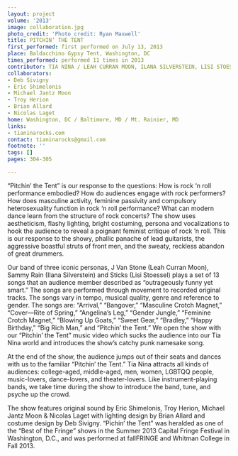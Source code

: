 ```yaml
---
layout: project
volume: '2013'
image: collaboration.jpg
photo_credit: 'Photo credit: Ryan Maxwell'
title: PITCHIN’ THE TENT
first_performed: first performed on July 13, 2013
place: Baldacchino Gypsy Tent, Washington, DC
times_performed: performed 11 times in 2013
contributor: TIA NINA / LEAH CURRAN MOON, ILANA SILVERSTEIN, LISI STOESSEL
collaborators:
- Deb Sivigny
- Eric Shimelonis
- Michael Jantz Moon
- Troy Herion
- Brian Allard
- Nicolas Laget
home: Washington, DC / Baltimore, MD / Mt. Rainier, MD
links:
- tianinarocks.com
contact: tianinarocks@gmail.com
footnote: ''
tags: []
pages: 304-305

---
```


“Pitchin’ the Tent” is our response to the questions: How is rock ‘n roll performance embodied? How do audiences engage with rock performers? How does masculine activity, feminine passivity and compulsory heterosexuality function in rock ‘n roll performance? What can modern dance learn from the structure of rock concerts? The show uses aestheticism, flashy lighting, bright costuming, persona and vocalizations to hook the audience to reveal a poignant feminist critique of rock ’n roll. This is our response to the showy, phallic panache of lead guitarists, the aggressive boastful struts of front men, and the sweaty, reckless abandon of great drummers.

Our band of three iconic personas, J Van Stone (Leah Curran Moon), Sammy Rain (Ilana Silverstein) and Sticks (Lisi Stoessel) plays a set of 13 songs that an audience member described as “outrageously funny yet smart.” The songs are performed through movement to recorded original tracks. The songs vary in tempo, musical quality, genre and reference to gender. The songs are: “Arrival,” “Bangover,” “Masculine Crotch Magnet,” “Cover—Rite of Spring,” “Angelina’s Leg,” “Gender Jungle,” “Feminine Crotch Magnet,” “Blowing Up Goats,” “Sweet Gear,” “Bradley,” “Happy Birthday,” “Big Rich Man,” and “Pitchin’ the Tent.” We open the show with our “Pitchin’ the Tent” music video which sucks the audience into our Tia Nina world and introduces the show’s catchy punk namesake song.

At the end of the show, the audience jumps out of their seats and dances with us to the familiar “Pitchin’ the Tent.” Tia Nina attracts all kinds of audiences: college-aged, middle-aged, men, women, LGBTQQ people, music-lovers, dance-lovers, and theater-lovers. Like instrument-playing bands, we take time during the show to introduce the band, tune, and psyche up the crowd.

The show features original sound by Eric Shimelonis, Troy Herion, Michael Jantz Moon & Nicolas Laget with lighting design by Brian Allard and costume design by Deb Sivigny. “Pichin’ the Tent” was heralded as one of the “Best of the Fringe” shows in the Summer 2013 Capital Fringe Festival in Washington, D.C., and was performed at fallFRINGE and Whitman College in Fall 2013.
